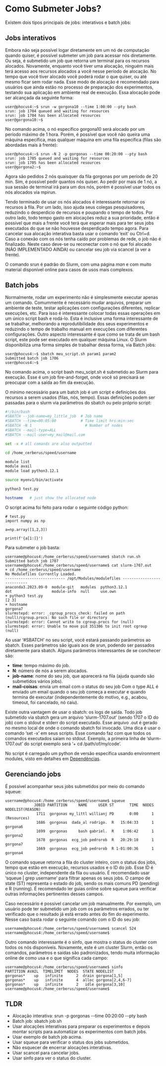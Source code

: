 # Como Submeter Jobs?

Existem dois tipos principais de jobs: interativos e batch jobs:

## Jobs interativos

Embora não seja possível logar diretamente em um nó de computação quando quiser, é possível submeter um job para acessar nós diretamente. Ou seja, é submetido um job que retorna um terminal para os recursos alocados. Novamente, enquanto você tiver uma alocação, ninguém mais terá acesso aos recursos alocados a você nesse período de alocação. No tempo que você tiver alocado você poderá rodar o que quiser, ou até mesmo ficar sem rodar nada. Esse modo de alocação é recomendado para usuários que ainda estão no processo de preparação dos experimentos, testando sua aplicação em ambiente real de execução. Essa alocação pode ser alcançada da seguinte forma: 

```console
user@phocus4:~$ srun -w gorgona10 --time 1:00:00 --pty bash
srun: job 1704 queued and waiting for resources
srun: job 1704 has been allocated resources
user@gorgona10:~$
```
No comando acima, o nó específico gorgona10 será alocado por um período máximo de 1 hora. Porém, é possível que você não queira uma máquina específica, mas qualquer máquina em uma fila específica (filas são abordadas mais à frente):

```console
user@phocus4:~$ srun -N 2 -p gorgonas --time 00:20:00 --pty bash
srun: job 1705 queued and waiting for resources
srun: job 1705 has been allocated resources
user@gorgona2:~$
```

Agora são pedidos 2 nós quaisquer da fila gorgonas por um período de 20 min. Sim, é possível pedir quantos nós quiser. Ao pedir por mais de 1 nó, a sua sessão de terminal irá para um dos nós, porém é possível usar todos os nós alocados via mpirun.

Tendo terminado de usar os nós alocados é interessante retornar os recursos à fila. Por um lado, isso ajuda seus colegas pesquisadores, reduzindo o desperdicio de recursos e poupando o tempo de todos. Por outro lado, todo tempo gasto em alocações reduz a sua prioridade, então é possível que mais a frente você terá que esperar mais para ter seus jobs executados do que se não houvesse desperdiçado tempo agora. Para cancelar sua alocação interativa basta usar o comando ‘exit’ ou Ctrl+d. Caso a conexão com os nós tenha caído por problemas de rede, o job não é finalizado. Neste caso deve-se ou reconectar com o nó que foi alocado (NÃO IMPLEMENTADO AINDA) ou cancelar seu job via scancel (a ver a frente).

 O comando srun é padrão do Slurm, com uma página *man* e com muito material disponível online para casos de usos mais complexos.

## Batch jobs

Normalmente, rodar um experimento não é simplesmente executar apenas um comando. Comummente é necessário mudar arquivos, preparar um ambiente de teste, testar aplicações com configurações diferentes, replicar execuções, etc. Para isso é interessante colocar todas essas operações em um único script bash e rodá-lo. Esta é inclusive uma forma interessante de se trabalhar, melhorando a reprodutibilidade dos seus experimentos e reduzindo o tempo de trabalho manual em execuções com diferentes configurações. Outro aspecto interessante é que como se trata de um bash script, este pode ser executado em qualquer máquina Linux. O Slurm disponibiliza uma forma simples de trabalhar dessa forma, via Batch jobs: 

```console
user@phocus4:~$ sbatch meu_script.sh param1 param2
Submitted batch job 1706
user@phocus4:~$
```

No comando acima, o script bash meu_scipt.sh é submetido ao Slurm para execução. Esse é um job fire-and-forget, onde você só precisará se preocupar com a saída ao fim da execução.

O mínimo necessário para um batch job é um script e definições dos recursos a serem usados (filas, nós, tempo). Essas definições podem ser passadas para o slurm via parâmetros do sbatch ou pelo próprio script:

```bash
#!/bin/bash
#SBATCH --job-name=my_little_job  # Job name
#SBATCH --time=00:05:00       	  # Time limit hrs:min:sec
#SBATCH -N 1            	        # Number of nodes
#SBATCH --mail-type=ALL
#SBATCH --mail-user=my_mail@mail.com

set -x # all comands are also outputted

cd /home_cerberus/speed/username

module list
module avail
module load python3.12.1

source myenv1/bin/activate

python3 test.py

hostname   # just show the allocated node
```

O script acima foi feito para rodar o seguinte código python:

```python3
# test.py
import numpy as np

a=np.array([1,2,3])

print(f'{a[1:]}')
```

Para submeter o job basta:

```command
username@phocus4:/home_cerberus/speed/username$ sbatch run.sh 
Submitted batch job 1707
username@phocus4:/home_cerberus/speed/username$ cat slurm-1707.out
+ cd /home_cerberus/speed/username
No Modulefiles Currently Loaded.
--------------------------- /opt/Modules/modulefiles ---------------------------
anaconda3.2023.09-0  module-git   modules  python3.12.1  
dot                  module-info  null     use.own       
+ python3 test.py
[2 3]
+ hostname
gorgona7
slurmstepd: error: _cgroup_procs_check: failed on path (null)/cgroup.procs: No such file or directory
slurmstepd: error: Cannot write to cgroup.procs for (null)
slurmstepd: error: Unable to move pid 351386 to init root cgroup (null)
```

Ao usar ‘#SBATCH’ no seu script, você estará passando parâmetros ao sbatch. Esses parâmetros são iguais aos de srun, podendo ser passados diretamente para sbatch. Alguns parâmetros interessantes de se conchecer são:
 - **time**: tempo máximo do job.
 - **N**: número de nós a serem alocados.
 - **job-name**: nome do seu job, que aparecerá na fila (ajuda quando são submetidos vários jobs).
 - **mail-coisas**: envia um email com o status do seu job Com o type ALL é enviado um email quando o seu job começa a executar e quando termina de executar (independentemente do motivo, e.g., acabou, timeout, foi cancelado, nó caiu).

Existe outra vantagem de usar o sbatch: os logs de saída. Todo job submetido via sbatch gera um arquivo ‘slurm-1707.out’ (sendo 1707 o ID do job) com o stdout e stderr do script executado. Esse arquivo .out é gerado no mesmo local de onde o comando sbatch foi invocado. Uma dica é usar o comando ‘set -x’ em seus scripts. Esse comando faz com que todos os comandos executados saiam no stdout. Exemplo, a primeira linha de ‘slurm-1707.out’ do script exemplo será ‘+ cd /path/of/my/code’.

No script é carregado um python de versão específica usando environment modules, visto em detalhes em [Dependências](gerencia-de-deps.md).

## Gerenciando jobs

É possível acompanhar seus jobs submetidos por meio do comando squeue:

```command
username@phocus4:/home_cerberus/speed/username$ squeue
             JOBID PARTITION     NAME     USER ST       TIME  NODES NODELIST(REASON)
              1711  gorgonas my_littl willianj PD       0:00      1 (Resources)
              1686  gorgonas  dada_al rodrigo.  R   15:04:33      1 gorgona6
              1699  gorgonas     bash gabriel.  R    1:06:42      1 gorgona2
              1678  gorgonas  ecg_job pedrorob  R   20:29:10      1 gorgona7
              1669  gorgonas  ecg_job pedrorob  R 1-01:00:36      1 gorgona4
```

O comando squeue retorna a fila do cluster inteiro, com o status dos jobs, tempo que estão em execução, recursos usados e o ID do job. Esse ID é único no cluster, independente da fila ou usuário. É recomendado usar ‘squeue | grep username’ para filtrar apenas os seus jobs. O campo de state (ST) representa o estado do job, sendo os mais comuns PD (pending) e R (running). É recomendado ler guias online sobre squeue para verificar outras informações pertinentes desses campos.

Caso necessário é possível cancelar um job manualmente. Por exemplo, um usuário pode ter submetido um job com os parâmetros errados, ou ter verificado que o resultado já está errado antes do fim do experimento. Nesse caso basta rodar o seguinte comando com o ID do seu job:

```command
username@phocus4:/home_cerberus/speed/username$ scancel 524
username@phocus4:/home_cerberus/speed/username$
```

Outro comando interessante é o sinfo, que mostra o status do cluster com todos os nós disponíveis. Novamente, este é um cluster Slurm, então os comandos, parâmetros e saídas são padronizados, tendo muita informação online de como usa e o que significa cada campo:

```command
username@phocus4:/home_cerberus/speed/username$ sinfo
PARTITION AVAIL  TIMELIMIT  NODES  STATE NODELIST
gorgonas*    up   infinite      2  drain gorgona[1,5]
gorgonas*    up   infinite      4  alloc gorgona[2,4,6-7]
gorgonas*    up   infinite      2   idle gorgona[3,10]
username@phocus4:/home_cerberus/speed/username$
```

## TLDR
 - Alocação interativa:  srun -p gorgonas --time 00:20:00 --pty bash
 - Batch job: sbatch job.sh
 - Usar alocações interativas para preparar os experimentos e depois montar scripts para automatizar os experimentos com batch jobs.
 - Usar exemplo de batch job acima.
 - Usar squeue para verificar o status dos jobs submetidos.
 - Não esquecer de encerrar alocações interativas.
 - Usar scancel para cancelar jobs.
 - Usar sinfo para ver o status do cluster.
